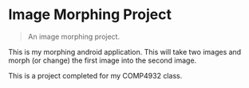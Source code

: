 # Image Morphing Project
> An image morphing project.

This is my morphing android application. This will take two images and morph (or change) the first image into the second image.

This is a project completed for my COMP4932 class.
